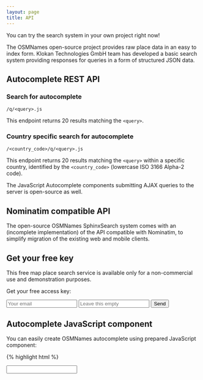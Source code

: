 ```yaml
---
layout: page
title: API
---
```


<div id="msg"></div>

You can try the search system in your own project right now!

The OSMNames open-source project provides raw place data in an easy to index form.
Klokan Technologies GmbH team has developed a basic search system providing responses for queries in a form of structured JSON data.

## Autocomplete REST API

### Search for autocomplete

 `/q/<query>.js`

This endpoint returns 20 results matching the `<query>`.

### Country specific search for autocomplete

`/<country_code>/q/<query>.js`

This endpoint returns 20 results matching the `<query>` within a specific country, identified by the `<country_code>` (lowercase ISO 3166 Alpha-2 code).

The JavaScript Autocomplete components submitting AJAX queries to the server is open-source as well.

## Nominatim compatible API

The open-source OSMNames SphinxSearch system comes with an (incomplete implementation) of the API compatible with Nominatim, to simplify migration of the existing web and mobile clients.

## Get your free key

This free map place search service is available only for a non-commercial use and demonstration purposes.

Get your free access key:

<form method="post" action="http://maps.klokantech.com/?next=http://osmnames.org/api" class="padt-1">
  <input type="email" name="email" class="input-text inline" placeholder="Your email">
  <input type="hidden" name="product" value="OSMNames">
  <input type="input" name="url" class="hidden" placeholder="Leave this empty">
  <input type="submit" value="Send" class="btn-gray-dark">
</form>

<script>
  var msg = getParam('msg');
  if(msg != null){
    var msgEl = document.getElementById('msg');
    msgEl.className = 'message success';
    msgEl.innerHTML = msg;
  }

  function getParam(name, url) {
    name = name.replace(/[\[\]]/g, '\\$&');
    var regex = new RegExp('[?&]' + name + '(=([^&#]*)|&|#|$)'),
        results = regex.exec(window.location.href);
    if (!results) return null;
    if (!results[2]) return '';
    return decodeURIComponent(results[2].replace(/\+/g, ' '));
  }
</script>

## Autocomplete JavaScript component

You can easily create OSMNames autocomplete using prepared JavaScript component:

{% highlight html %}
<html>
  <head>
    <script src="https://osmnames.org/api/v1/autocomplete.js"></script>
    <link href="https://osmnames.org/api/v1/autocomplete.css" rel="stylesheet" />
  </head>
  <body>
    <input autocomplete="off" id="search" type="text" />
    <script>
      var autocomplete = new kt.OsmNamesAutocomplete(
          'search', 'https://search.osmnames.org/', '{API_KEY}');
      // Replace {API_KEY} with your own key from https://osmnames.org/api

      autocomplete.registerCallback(function(item) {
        alert(JSON.stringify(item, ' ', 2));
      });
    </script>
  </body>
</html>
{% endhighlight %}

## Install the API server on your own computer

Please follow the tutorial in the [Documentation](http://osmnames.org/docs/) section.

Contact us if you are interested in a production deployment of the open source stack on your own hardware infrastructure.
